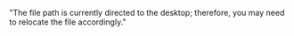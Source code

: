 "The file path is currently directed to the desktop; therefore, you may need to relocate the file accordingly."
